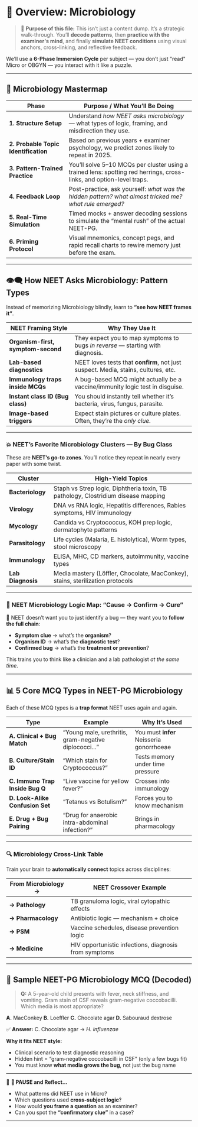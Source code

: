 # 🚀 Overview: Microbiology 

> 🎯 **Purpose of this file:** This isn’t just a content dump. It’s a strategic walk-through. You’ll **decode patterns**, then **practice with the examiner's mind**, and finally **simulate NEET conditions** using visual anchors, cross-linking, and reflective feedback.

We’ll use a **6-Phase Immersion Cycle** per subject — you don’t just "read" Micro or OBGYN — you interact with it like a puzzle.

---

## 🧭 Microbiology Mastermap

| **Phase**                            | **Purpose / What You’ll Be Doing**                                                                                   |
| ------------------------------------ | -------------------------------------------------------------------------------------------------------------------- |
| **1. Structure Setup**               | Understand *how NEET asks microbiology* — what types of logic, framing, and misdirection they use.                   |
| **2. Probable Topic Identification** | Based on previous years + examiner psychology, we predict zones likely to repeat in 2025.                            |
| **3. Pattern-Trained Practice**      | You’ll solve 5–10 MCQs per cluster using a trained lens: spotting red herrings, cross-links, and option-level traps. |
| **4. Feedback Loop**                 | Post-practice, ask yourself: *what was the hidden pattern? what almost tricked me? what rule emerged?*               |
| **5. Real-Time Simulation**          | Timed mocks + answer decoding sessions to simulate the “mental rush” of the actual NEET-PG.                          |
| **6. Priming Protocol**              | Visual mnemonics, concept pegs, and rapid recall charts to rewire memory just before the exam.                       |

---

## 👁️‍🗨️ How NEET Asks Microbiology: Pattern Types

Instead of memorizing Microbiology blindly, learn to **“see how NEET frames it”**.

| **NEET Framing Style**             | **Why They Use It**                                                                |
| ---------------------------------- | ---------------------------------------------------------------------------------- |
| **Organism-first, symptom-second** | They expect you to map symptoms to bugs *in reverse* — starting with diagnosis.    |
| **Lab-based diagnostics**          | NEET loves tests that **confirm**, not just suspect. Media, stains, cultures, etc. |
| **Immunology traps inside MCQs**   | A bug-based MCQ might actually be a vaccine/immunity logic test in disguise.       |
| **Instant class ID (Bug class)**   | You should instantly tell whether it’s bacteria, virus, fungus, parasite.          |
| **Image-based triggers**           | Expect stain pictures or culture plates. Often, they’re the *only clue*.           |

---

### 💥 NEET’s Favorite Microbiology Clusters — By Bug Class

These are **NEET’s go-to zones**. You’ll notice they repeat in nearly every paper with some twist.

| Cluster           | High-Yield Topics                                                                 |
| ----------------- | --------------------------------------------------------------------------------- |
| **Bacteriology**  | Staph vs Strep logic, Diphtheria toxin, TB pathology, Clostridium disease mapping |
| **Virology**      | DNA vs RNA logic, Hepatitis differences, Rabies symptoms, HIV immunology          |
| **Mycology**      | Candida vs Cryptococcus, KOH prep logic, dermatophyte patterns                    |
| **Parasitology**  | Life cycles (Malaria, E. histolytica), Worm types, stool microscopy               |
| **Immunology**    | ELISA, MHC, CD markers, autoimmunity, vaccine types                               |
| **Lab Diagnosis** | Media mastery (Löffler, Chocolate, MacConkey), stains, sterilization protocols   |

---

### 🧬 NEET Microbiology Logic Map: “Cause → Confirm → Cure”

🧠 NEET doesn’t want you to just identify a bug — they want you to **follow the full chain**:

* **Symptom clue** → what’s the **organism**?
* **Organism ID** → what’s the **diagnostic test**?
* **Confirmed bug** → what’s the **treatment or prevention**?

This trains you to think like a clinician and a lab pathologist *at the same time*.

---

## 📊 5 Core MCQ Types in NEET-PG Microbiology

Each of these MCQ types is a **trap format** NEET uses again and again.

| Type                            | Example                                               | Why It’s Used                            |
| ------------------------------- | ----------------------------------------------------- | ---------------------------------------- |
| **A. Clinical + Bug Match**     | “Young male, urethritis, gram-negative diplococci...” | You must **infer** Neisseria gonorrhoeae |
| **B. Culture/Stain ID**         | “Which stain for Cryptococcus?”                       | Tests memory under time pressure         |
| **C. Immuno Trap Inside Bug Q** | “Live vaccine for yellow fever?”                      | Crosses into immunology                  |
| **D. Look-Alike Confusion Set** | “Tetanus vs Botulism?”                                | Forces you to know mechanism             |
| **E. Drug + Bug Pairing**       | “Drug for anaerobic intra-abdominal infection?”       | Brings in pharmacology                   |

---

### 🔍 Microbiology Cross-Link Table

Train your brain to **automatically connect** topics across disciplines:

| From Microbiology → | NEET Crossover Example                                |
| ------------------- | ----------------------------------------------------- |
| **→ Pathology**     | TB granuloma logic, viral cytopathic effects          |
| **→ Pharmacology**  | Antibiotic logic — mechanism + choice                 |
| **→ PSM**           | Vaccine schedules, disease prevention logic           |
| **→ Medicine**      | HIV opportunistic infections, diagnosis from symptoms |

---

## 🧠 Sample NEET-PG Microbiology MCQ (Decoded)

> **Q:** A 5-year-old child presents with fever, neck stiffness, and vomiting. Gram stain of CSF reveals gram-negative coccobacilli. Which media is most appropriate?

**A.** MacConkey
**B.** Loeffler
**C.** Chocolate agar
**D.** Sabouraud dextrose

✅ **Answer:** C. Chocolate agar → *H. influenzae*

**Why it fits NEET style:**

* Clinical scenario to test diagnostic reasoning
* Hidden hint = “gram-negative coccobacilli in CSF” (only a few bugs fit)
* You must know **what media grows the bug**, not just the bug name

---

🔄 **🛑 PAUSE and Reflect...**

* What patterns did NEET use in Micro?
* Which questions used **cross-subject logic**?
* How would **you frame a question** as an examiner?
* Can you spot the **“confirmatory clue”** in a case?

---

